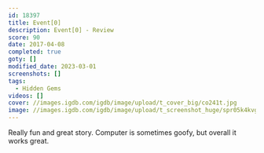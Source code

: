 ```yaml
---
id: 18397
title: Event[0]
description: Event[0] - Review
score: 90
date: 2017-04-08
completed: true
goty: []
modified_date: 2023-03-01
screenshots: []
tags:
  - Hidden Gems
videos: []
cover: //images.igdb.com/igdb/image/upload/t_cover_big/co241t.jpg
image: //images.igdb.com/igdb/image/upload/t_screenshot_huge/spr05k4kvgbueirbgswl.jpg
---
```

Really fun and great story. Computer is sometimes goofy, but overall it works great.